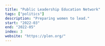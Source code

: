 ```yaml
---
title: "Public Leadership Education Network"
tags: ["politics"]
description: "Preparing women to lead."
start: "2022-03"
end: "2022-05"
index: 3
website: "https://plen.org/"
---
```



